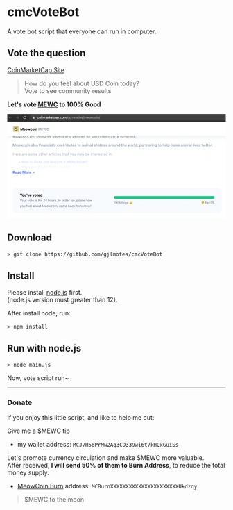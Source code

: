 # cmcVoteBot

A vote bot script that everyone can run in computer.    


## Vote the question
[CoinMarketCap Site](https://coinmarketcap.com/)
> How do you feel about USD Coin today?  
> Vote to see community results  

**Let's vote [MEWC](https://coinmarketcap.com/zh-tw/currencies/meowcoin/) to 100% Good**    

![img_1.png](img_1.png)

## Download

    > git clone https://github.com/gjlmotea/cmcVoteBot

## Install

Please install [node.js](https://nodejs.org/en/download/) first.  
(node.js version must greater than 12).  

After install node, run:  

    > npm install

## Run with node.js

    > node main.js


Now, vote script run~

---


### Donate

If you enjoy this little script, and like to help me out:  


Give me a $MEWC tip  
* my wallet address: `MCJ7H56PrMw2Aq3CD339wi6t7kHQxGuiSs`

Let's promote currency circulation and make $MEWC more valuable.  
After received, **I will send 50% of them to Burn Address**, to reduce the total money supply.      
* [MeowCoin Burn](https://explorer.mewccrypto.com/address/MCBurnXXXXXXXXXXXXXXXXXXXXXXUkdzqy) address: `MCBurnXXXXXXXXXXXXXXXXXXXXXXUkdzqy`

> $MEWC to the moon

